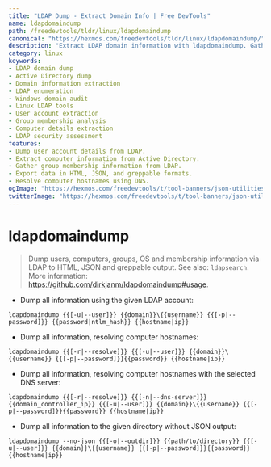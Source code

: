 ```yaml
---
title: "LDAP Dump - Extract Domain Info | Free DevTools"
name: ldapdomaindump
path: /freedevtools/tldr/linux/ldapdomaindump
canonical: "https://hexmos.com/freedevtools/tldr/linux/ldapdomaindump/"
description: "Extract LDAP domain information with ldapdomaindump. Gather users, computers, groups, and OS details for security audits and network analysis. Free online tool, no registration required."
category: linux
keywords:
- LDAP domain dump
- Active Directory dump
- Domain information extraction
- LDAP enumeration
- Windows domain audit
- Linux LDAP tools
- User account extraction
- Group membership analysis
- Computer details extraction
- LDAP security assessment
features:
- Dump user account details from LDAP.
- Extract computer information from Active Directory.
- Gather group membership information from LDAP.
- Export data in HTML, JSON, and greppable formats.
- Resolve computer hostnames using DNS.
ogImage: "https://hexmos.com/freedevtools/t/tool-banners/json-utilities-banner.png"
twitterImage: "https://hexmos.com/freedevtools/t/tool-banners/json-utilities-banner.png"
---
```


# ldapdomaindump

> Dump users, computers, groups, OS and membership information via LDAP to HTML, JSON and greppable output.
> See also: `ldapsearch`.
> More information: <https://github.com/dirkjanm/ldapdomaindump#usage>.

- Dump all information using the given LDAP account:

`ldapdomaindump {{[-u|--user]}} {{domain}}\{{username}} {{[-p|--password]}} {{password|ntlm_hash}} {{hostname|ip}}`

- Dump all information, resolving computer hostnames:

`ldapdomaindump {{[-r|--resolve]}} {{[-u|--user]}} {{domain}}\{{username}} {{[-p|--password]}}{{password}} {{hostname|ip}}`

- Dump all information, resolving computer hostnames with the selected DNS server:

`ldapdomaindump {{[-r|--resolve]}} {{[-n|--dns-server]}} {{domain_controller_ip}} {{[-u|--user]}} {{domain}}\{{username}} {{[-p|--password]}}{{password}} {{hostname|ip}}`

- Dump all information to the given directory without JSON output:

`ldapdomaindump --no-json {{[-o|--outdir]}} {{path/to/directory}} {{[-u|--user]}} {{domain}}\{{username}} {{[-p|--password]}}{{password}} {{hostname|ip}}`
